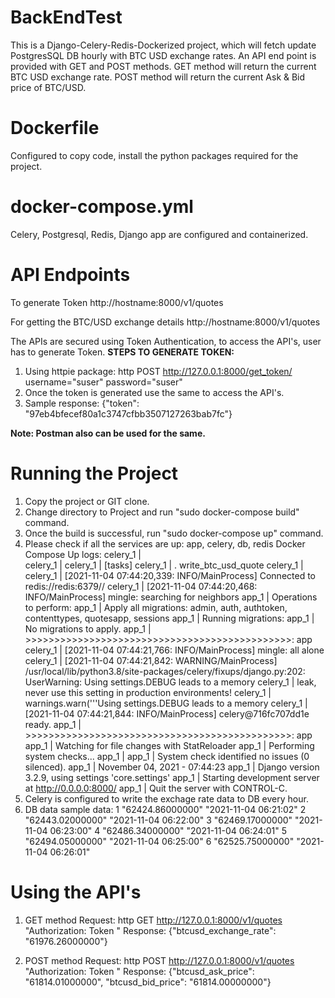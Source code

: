 # BackEndTest
This is a Django-Celery-Redis-Dockerized project, which will fetch update PostgresSQL DB hourly with BTC USD exchange rates. An API end point is provided with GET and POST methods.
GET method will return the current BTC USD exchange rate.
POST method will return the current Ask & Bid price of BTC/USD.

# Dockerfile
Configured to copy code, install the python packages required for the project.

# docker-compose.yml
Celery, Postgresql, Redis, Django app are configured and containerized.

# API Endpoints
To generate Token
http://hostname:8000/v1/quotes


For getting the BTC/USD exchange details
http://hostname:8000/v1/quotes

The APIs are secured using Token Authentication, to access the API's, user has to generate Token.
**STEPS TO GENERATE TOKEN:**
1. Using httpie package: http POST http://127.0.0.1:8000/get_token/ username="suser" password="suser"
2. Once the token is generated use the same to access the API's.
3. Sample response: {"token": "97eb4bfecef80a1c3747cfbb3507127263bab7fc"}

**Note: Postman also can be used for the same.**


# Running the Project
1. Copy the project or GIT clone.
2. Change directory to Project and run "sudo docker-compose build" command.
3. Once the build is successful, run "sudo docker-compose up" command.
4. Please check if all the services are up: app, celery, db, redis
    Docker Compose Up logs:
      celery_1  |                 
      celery_1  | 
      celery_1  | [tasks]
      celery_1  |   . write_btc_usd_quote
      celery_1  | 
      celery_1  | [2021-11-04 07:44:20,339: INFO/MainProcess] Connected to redis://redis:6379//
      celery_1  | [2021-11-04 07:44:20,468: INFO/MainProcess] mingle: searching for neighbors
      app_1     | Operations to perform:
      app_1     |   Apply all migrations: admin, auth, authtoken, contenttypes, quotesapp, sessions
      app_1     | Running migrations:
      app_1     |   No migrations to apply.
      app_1     | >>>>>>>>>>>>>>>>>>>>>>>>>>>>>>>>>>>>>>>>>>>>>>:  app
      celery_1  | [2021-11-04 07:44:21,766: INFO/MainProcess] mingle: all alone
      celery_1  | [2021-11-04 07:44:21,842: WARNING/MainProcess] /usr/local/lib/python3.8/site-packages/celery/fixups/django.py:202: UserWarning: Using settings.DEBUG leads to a memory
      celery_1  |             leak, never use this setting in production environments!
      celery_1  |   warnings.warn('''Using settings.DEBUG leads to a memory
      celery_1  | [2021-11-04 07:44:21,844: INFO/MainProcess] celery@716fc707dd1e ready.
      app_1     | >>>>>>>>>>>>>>>>>>>>>>>>>>>>>>>>>>>>>>>>>>>>>>:  app
      app_1     | Watching for file changes with StatReloader
      app_1     | Performing system checks...
      app_1     | 
      app_1     | System check identified no issues (0 silenced).
      app_1     | November 04, 2021 - 07:44:23
      app_1     | Django version 3.2.9, using settings 'core.settings'
      app_1     | Starting development server at http://0.0.0.0:8000/
      app_1     | Quit the server with CONTROL-C.
5. Celery is configured to write the exchage rate data to DB every hour.
6. DB data sample data:
      1 "62424.86000000"	"2021-11-04 06:21:02"
      2	"62443.02000000"	"2021-11-04 06:22:00"
      3	"62469.17000000"	"2021-11-04 06:23:00"
      4	"62486.34000000"	"2021-11-04 06:24:01"
      5	"62494.05000000"	"2021-11-04 06:25:00"
      6	"62525.75000000"	"2021-11-04 06:26:01"


# Using the API's
1. GET method
    Request: http GET http://127.0.0.1:8000/v1/quotes "Authorization: Token <generated token>"
    Response: {"btcusd_exchange_rate": "61976.26000000"}

2. POST method
    Request: http POST http://127.0.0.1:8000/v1/quotes "Authorization: Token <generated token>"
    Response: {"btcusd_ask_price": "61814.01000000", "btcusd_bid_price": "61814.00000000"}

    
  
  
  
  
  

